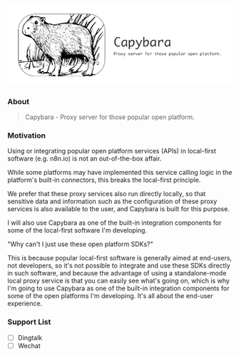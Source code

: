 <h1 align="center">
	<img width="600" src="media/capybara.png" alt="capybara">
</h1>

### About

> Capybara - Proxy server for those popular open platform.

### Motivation

Using or integrating popular open platform services (APIs) in local-first software (e.g. n8n.io) is not an out-of-the-box affair.

While some platforms may have implemented this service calling logic in the platform's built-in connectors, this breaks the local-first principle.

We prefer that these proxy services also run directly locally, so that sensitive data and information such as the configuration of these proxy services is also available to the user, and Capybara is built for this purpose.

I will also use Capybara as one of the built-in integration components for some of the local-first software I'm developing.

"Why can't I just use these open platform SDKs?"

This is because popular local-first software is generally aimed at end-users, not developers, so it's not possible to integrate and use these SDKs directly in such software, and because the advantage of using a standalone-mode local proxy service is that you can easily see what's going on, which is why I'm going to use Capybara as one of the built-in integration components for some of the open platforms I'm developing. It's all about the end-user experience.

### Support List

* [ ] Dingtalk
* [ ] Wechat
